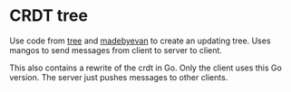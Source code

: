 # CRDT tree


Use code from [tree][tree] and [madebyevan][madebyevan] to create an updating
tree. Uses mangos to send messages from client to server to client.

This also contains a rewrite of the crdt in Go. Only the client uses this Go
version. The server just pushes messages to other clients.

[tree]: https://github.com/davidfig/tree
[madebyevan]: https://madebyevan.com/algos/crdt-mutable-tree-hierarchy/
